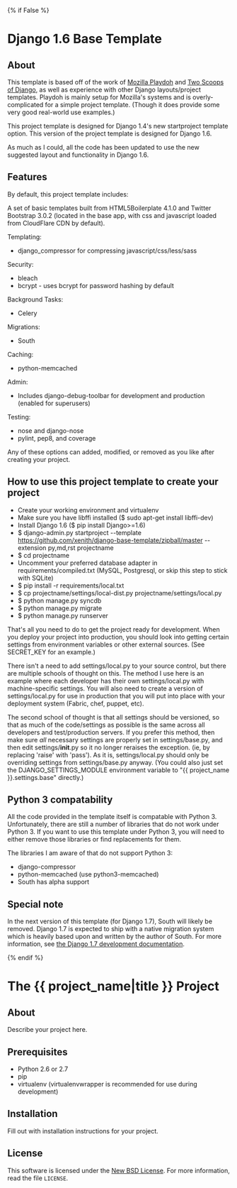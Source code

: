 {% if False %}
# Django 1.6 Base Template #

## About ##

This template is based off of the work of [Mozilla Playdoh][playdoh] and
[Two Scoops of Django][twoscoops], as well as experience with other Django
layouts/project templates. Playdoh is mainly setup for Mozilla's systems and is
overly-complicated for a simple project template. (Though it does provide some
very good real-world use examples.)

This project template is designed for Django 1.4's new startproject template option. This version of the project template is designed for Django 1.6.

As much as I could, all the code has been updated to use the new suggested layout
and functionality in Django 1.6.

[playdoh]: https://github.com/mozilla/playdoh
[twoscoops]: https://github.com/twoscoops/django-twoscoops-project

## Features ##

By default, this project template includes:

A set of basic templates built from HTML5Boilerplate 4.1.0 and Twitter Bootstrap 3.0.2 (located in the
base app, with css and javascript loaded from CloudFlare CDN by default).

Templating:

- django_compressor for compressing javascript/css/less/sass

Security:

- bleach
- bcrypt - uses bcrypt for password hashing by default

Background Tasks:

- Celery

Migrations:

- South

Caching:

- python-memcached

Admin:

- Includes django-debug-toolbar for development and production (enabled for superusers)

Testing:

- nose and django-nose
- pylint, pep8, and coverage

Any of these options can added, modified, or removed as you like after creating your project.

## How to use this project template to create your project ##

- Create your working environment and virtualenv
- Make sure you have libffi installed ($ sudo apt-get install libffi-dev)
- Install Django 1.6 ($ pip install Django>=1.6)
- $ django-admin.py startproject --template https://github.com/xenith/django-base-template/zipball/master --extension py,md,rst projectname
- $ cd projectname
- Uncomment your preferred database adapter in requirements/compiled.txt (MySQL, Postgresql, or skip this step to stick with SQLite)
- $ pip install -r requirements/local.txt
- $ cp projectname/settings/local-dist.py projectname/settings/local.py
- $ python manage.py syncdb
- $ python manage.py migrate
- $ python manage.py runserver

That's all you need to do to get the project ready for development. When you deploy your project into production, you should look into getting certain settings from environment variables or other external sources. (See SECRET_KEY for an example.)

There isn't a need to add settings/local.py to your source control, but there are multiple schools of thought on this. The method I use here is an example where each developer has their own settings/local.py with machine-specific settings. You will also need to create a version of settings/local.py for use in production that you will put into place with your deployment system (Fabric, chef, puppet, etc).

The second school of thought is that all settings should be versioned, so that as much of the code/settings as possible is the same across all developers and test/production servers. If you prefer this method, then make sure *all* necessary settings are properly set in settings/base.py, and then edit settings/__init__.py so it no longer reraises the exception. (ie, by replacing 'raise' with 'pass'). As it is, settings/local.py should only be overriding settings from settings/base.py anyway. (You could also just set the DJANGO_SETTINGS_MODULE environment variable to "{{ project_name }}.settings.base" directly.)

## Python 3 compatability ##

All the code provided in the template itself is compatable with Python 3. Unfortunately, there are still a number of libraries that do not work under Python 3. If you want to use this template under Python 3, you will need to either remove those libraries or find replacements for them.

The libraries I am aware of that do not support Python 3:

* django-compressor
* python-memcached (use python3-memcached)
* South has alpha support

## Special note ##

In the next version of this template (for Django 1.7), South will likely be removed. Django 1.7 is expected to ship with a native migration system which is heavily based upon and written by the author of South. For more information, see [the Django 1.7 development documentation][docs].

[docs]: https://docs.djangoproject.com/en/dev/topics/migrations/

{% endif %}
# The {{ project_name|title }} Project #

## About ##

Describe your project here.

## Prerequisites ##

- Python 2.6 or 2.7
- pip
- virtualenv (virtualenvwrapper is recommended for use during development)

## Installation ##

Fill out with installation instructions for your project.


License
-------
This software is licensed under the [New BSD License][BSD]. For more
information, read the file ``LICENSE``.

[BSD]: http://opensource.org/licenses/BSD-3-Clause

